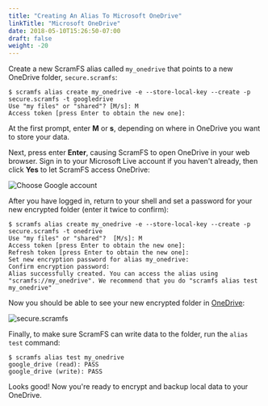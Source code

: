 ```yaml
---
title: "Creating An Alias To Microsoft OneDrive"
linkTitle: "Microsoft OneDrive"
date: 2018-05-10T15:26:50-07:00
draft: false
weight: -20
---
```


Create a new ScramFS alias called `my_onedrive` that points to a new OneDrive folder, `secure.scramfs`:

```
$ scramfs alias create my_onedrive -e --store-local-key --create -p secure.scramfs -t googledrive
Use "my files" or "shared"? [M/s]: M
Access token [press Enter to obtain the new one]: 
```

At the first prompt, enter **M** or **s**, depending on where in OneDrive you want to store your data.

Next, press enter **Enter**, causing ScramFS to open OneDrive in your web browser. Sign in to your Microsoft Live account if you haven't already, then click **Yes** to let ScramFS access OneDrive:

![Choose Google account](/images/onedrive_allow.png)

After you have logged in, return to your shell and set a password for your new encrypted folder (enter it twice to confirm):

```
$ scramfs alias create my_onedrive -e --store-local-key --create -p secure.scramfs -t onedrive
Use "my files" or "shared"?  [M/s]: M
Access token [press Enter to obtain the new one]: 
Refresh token [press Enter to obtain the new one]: 
Set new encryption password for alias my_onedrive: 
Confirm encryption password: 
Alias successfully created. You can access the alias using "scramfs://my_onedrive". We recommend that you do "scramfs alias test my_onedrive"
```

Now you should be able to see your new encrypted folder in [OneDrive](https://onedrive.live.com/):

![secure.scramfs](/images/onedrive_folder.png)

Finally, to make sure ScramFS can write data to the folder, run the `alias test` command:

```
$ scramfs alias test my_onedrive
google_drive (read): PASS
google_drive (write): PASS
```

Looks good! Now you're ready to encrypt and backup local data to your OneDrive.
